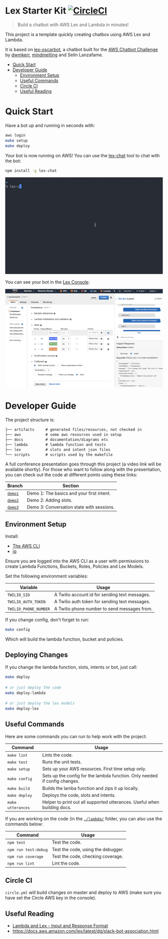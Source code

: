 # Lex Starter Kit [![CircleCI](https://circleci.com/gh/dwmkerr/lex-starter-kit.svg?style=shield)](https://circleci.com/gh/dwmkerr/lex-starter-kit)

> Build a chatbot with AWS Lex and Lambda in minutes!

This project is a template quickly creating chatbox using AWS Lex and Lambda.

It is based on [lex-oscarbot](https://github.com/mindmelting/lex-oscarbot), a chatbot built for the [AWS Chatbot Challenge](https://aws.amazon.com/events/chatbot-challenge/) by [dwmkerr](https://github.com/dwmkerr), [mindmelting](https://github.com/mindmelting) and Selin Lanzafame.

- [Quick Start](#quick-start)
- [Developer Guide](#developer-guide)
	- [Environment Setup](#environment-setup)
	- [Useful Commands](#useful-commands)
	- [Circle CI](#circle-ci)
	- [Useful Reading](#useful-reading)

# Quick Start

Have a bot up and running in seconds with:

```bash
aws login
make setup
make deploy
```

Your bot is now running on AWS! You can use the [lex-chat](https://github.com/dwmkerr/lex-chat) tool to chat with the bot:

```bash
npm install -g lex-chat
```

![lex-chat screen capture](./docs/lex-chat.gif)

You can see your bot in the [Lex Console](https://console.aws.amazon.com/lex/home):

![Lex Console Screenshot](./docs/lex-console.png)

# Developer Guide

The project structure is:

```
├── artifacts     # generated files/resources, not checked in
├── aws           # some aws resources used in setup
├── docs          # documentation/diagrams etc
├── lambda        # lambda function and tests
├── lex           # slots and intent json files
└── scripts       # scripts used by the makefile
``` 

A full conference presentation goes through this project (a video link will be available shortly). For those who want to follow along with the presentation, you can check out the code at different points using these links:

| Branch | Section |
|--------|---------|
| [`demo1`](https://github.com/dwmkerr/lex-starter-kit/tree/demo1) | Demo 1: The basics and your first intent. |
| [`demo2`](https://github.com/dwmkerr/lex-starter-kit/tree/demo2) | Demo 2: Adding slots. |
| [`demo3`](https://github.com/dwmkerr/lex-starter-kit/tree/demo3) | Demo 3: Conversation state with sessions. |

## Environment Setup

Install:

- [The AWS CLI](https://aws.amazon.com/cli/)
- [jq](https://stedolan.github.io/jq/download/)

Ensure you are logged into the AWS CLI as a user with permissions to create Lambda Functions, Buckets, Roles, Policies and Lex Models.

Set the following environment variables:

| Variable | Usage |
|----------|-------|
| `TWILIO_SID` | A Twilio account id for sending text messages. |
| `TWILIO_AUTH_TOKEN` | A Twilio auth token for sending text messages. |
| `TWILIO_PHONE_NUMBER` | A Twilio phone number to send messages from. |

If you change config, don't forget to run:

```bash
make config
```

Which will build the lambda function, bucket and policies.

## Deploying Changes

If you change the lambda function, slots, intents or bot, just call:

```bash
make deploy

# or just deploy the code
make deploy-lambda

# or just deploy the lex models
make deploy-lex
```

## Useful Commands

Here are some commands you can run to help work with the project:

| Command | Usage |
|---------|-------|
| `make lint` | Lints the code. |
| `make test` | Runs the unit tests. |
| `make setup` | Sets up your AWS resources. First time setup only. |
| `make config` | Sets up the config for the lambda function. Only needed if config changes. |
| `make build` | Builds the lamba function and zips it up locally. |
| `make deploy` | Deploys the code, slots and intents. |
| `make utterances` | Helper to print out all supported utterances. Useful when building docs. |

If you are working on the code (in the [`./lambda/`](./lambda) folder, you can also use the commands below:

| Command | Usage |
|---------|-------|
| `npm test` | Test the code. |
| `npm run test:debug` | Test the code, using the debugger. |
| `npm run coverage` | Test the code, checking coverage. |
| `npm run lint` | Lint the code. |

## Circle CI

`circle.yml` will build changes on master and deploy to AWS (make sure you have set the Circle AWS key in the console).

## Useful Reading

- [Lambda and Lex - Input and Response Format](http://docs.aws.amazon.com/lex/latest/dg/lambda-input-response-format.html)
- https://docs.aws.amazon.com/lex/latest/dg/slack-bot-association.html
